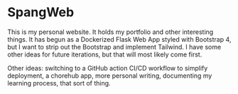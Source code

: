 # SpangWeb

This is my personal website. It holds my portfolio and other interesting things. It has begun as a Dockerized Flask Web App styled with Bootstrap 4, but I want to strip out the Bootstrap and implement Tailwind. I have some other ideas for future iterations, but that will most likely come first.

Other ideas: switching to a GitHub action CI/CD workflow to simplify deployment, a chorehub app, more personal writing, documenting my learning process, that sort of thing.